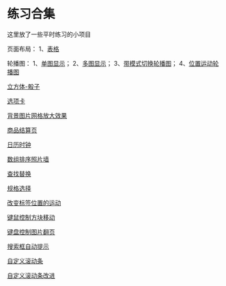 # 练习合集
这里放了一些平时练习的小项目

页面布局：
1、[表格](https://imwangpan.github.io/Products/%E9%A1%B5%E9%9D%A2%E5%B8%83%E5%B1%80/%E5%AE%9A%E4%BD%8D.html)

轮播图：
1、[单图显示](https://imwangpan.github.io/Products/%E8%BD%AE%E6%92%AD%E5%9B%BE/%E8%BD%AE%E6%92%AD%E5%9B%BE-%E5%8D%95%E5%9B%BE%E6%98%BE%E7%A4%BA.html)；
2、[多图显示](https://imwangpan.github.io/Products/%E8%BD%AE%E6%92%AD%E5%9B%BE/%E8%BD%AE%E6%92%AD%E5%9B%BE-%E5%A4%9A%E5%9B%BE%E6%98%BE%E7%A4%BA.html)；
3、[带模式切换轮播图](https://imwangpan.github.io/Products/%E8%BD%AE%E6%92%AD%E5%9B%BE/index.html)；
4、[位置运动轮播图](https://imwangpan.github.io/Products/%E8%BD%AE%E6%92%AD%E5%9B%BE/index1.html)

[立方体-骰子](https://imwangpan.github.io/Products/%E7%AB%8B%E6%96%B9%E4%BD%93-%E9%AA%B0%E5%AD%90/)

[选项卡](https://imwangpan.github.io/Products/%E9%80%89%E9%A1%B9%E5%8D%A1/index.html)

[背景图片网格放大效果](https://imwangpan.github.io/Products/%E8%83%8C%E6%99%AF%E5%9B%BE%E7%89%87%E7%BD%91%E6%A0%BC%E6%94%BE%E5%A4%A7%E6%95%88%E6%9E%9C/index.html)

[商品结算页](https://imwangpan.github.io/Products/%E5%95%86%E5%93%81%E7%BB%93%E7%AE%97%E9%A1%B5/index.html)

[日历时钟](https://imwangpan.github.io/Products/%E6%97%A5%E5%8E%86%E6%97%B6%E9%92%9F/index.html)

[数组排序照片墙](https://imwangpan.github.io/Products/%E6%95%B0%E7%BB%84%E6%8E%92%E5%BA%8F%E7%85%A7%E7%89%87%E5%A2%99/index.html)

[查找替换](https://imwangpan.github.io/Products/%E6%9F%A5%E6%89%BE%E6%9B%BF%E6%8D%A2/index.html)

[规格选择](https://imwangpan.github.io/Products/%E8%A7%84%E6%A0%BC%E9%80%89%E6%8B%A9/index.html)

[改变标签位置的运动](https://imwangpan.github.io/Products/%E6%94%B9%E5%8F%98%E6%A0%87%E7%AD%BE%E4%BD%8D%E7%BD%AE%E7%9A%84%E8%BF%90%E5%8A%A8/index.html)

[键鼠控制方块移动](https://imwangpan.github.io/Products/%E9%94%AE%E9%BC%A0%E6%8E%A7%E5%88%B6%E6%96%B9%E5%9D%97%E7%A7%BB%E5%8A%A8/index.html)

[键盘控制图片翻页](https://imwangpan.github.io/Products/%E9%94%AE%E7%9B%98%E6%8E%A7%E5%88%B6%E5%9B%BE%E7%89%87%E7%BF%BB%E9%A1%B5/index.html)

[搜索框自动提示](https://imwangpan.github.io/Products/%E6%90%9C%E7%B4%A2%E6%A1%86%E8%87%AA%E5%8A%A8%E6%8F%90%E7%A4%BA/index.html)

[自定义滚动条](https://imwangpan.github.io/Products/%E8%87%AA%E5%AE%9A%E4%B9%89%E6%BB%9A%E5%8A%A8%E6%9D%A1/index.html)

[自定义滚动条改进](https://imwangpan.github.io/Products/%E8%87%AA%E5%AE%9A%E4%B9%89%E6%BB%9A%E5%8A%A8%E6%9D%A1%E6%94%B9%E8%BF%9B/index.html)
